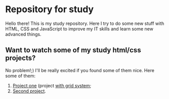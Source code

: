 # Repository for study

Hello there! This is my study repository. Here I try to do some new stuff with HTML, CSS and JavaScript to improve my IT skills and learn some new advanced things.

## Want to watch some of my study html/css projects?

No problem!;) I'll be really excited if you found some of them nice. Here some of them:

1) [Project one](https://study-projects.netlify.app/3columns/) (project [with grid system](https://study-projects.netlify.app/3columns-grid/);
2) [Second project](https://study-projects.netlify.app/ppcc/).